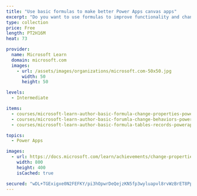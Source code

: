 ```yaml
---
title: "Use basic formulas to make better Power Apps canvas apps"
excerpt: "Do you want to use formulas to improve functionality and change a behavior in your Power Apps canvas app? This learning path can help you accomplish your goal."
type: collection
price: Free
length: PT2H16M
heat: 73

provider:
  name: Microsoft Learn
  domain: microsoft.com
  images:
    - url: /assets/images/organizations/microsoft.com-50x50.jpg
      width: 50
      height: 50

levels:
  - Intermediate

items:
  - courses/microsoft-learn-author-basic-formula-change-properties-powerapps
  - courses/microsoft-learn-author-basic-forumla-change-behaviors-powerapps
  - courses/microsoft-learn-author-basic-formula-tables-records-powerapps

topics:
  - Power Apps

images:
  - url: https://docs.microsoft.com/learn/achievements/change-properties-social.png
    width: 800
    height: 400
    isCached: true

secured: "wDL+TGExigxe0N2FEFKY/pi3hOpwrDeQejzKN5fp3wyluapvl8rvWzBrET8Pp4Cm2GvuwGS4lCecEgwlnbTBg5YXDLZXznbzcGSKuctEJG8YF1AGSocbyZm3xiaFvYGVJtIZAFlMyJPuVmAGvwrxQMioIpamCa2SlD/XIrZ3Qprqii4cuz89fS2bLWGew/TbvyNFwI6EiOchV6ElhkLTh1ky33/OAdDgAZ0Ei5CPHA5zz/2jL0FjMMDBA9GW9hdXvBSKPFm0XT1Un/bJsXqvi67RKyoMvSf9fQhJDzLhs3krbGiwFZOb59rALmBc2YSd+4vJetZ942J1p/kO6j8cW6+CxcqjdPP/OzHumEqA8DE=;1lxAgVQ3neJVqRe13jHJdw=="
---
```


